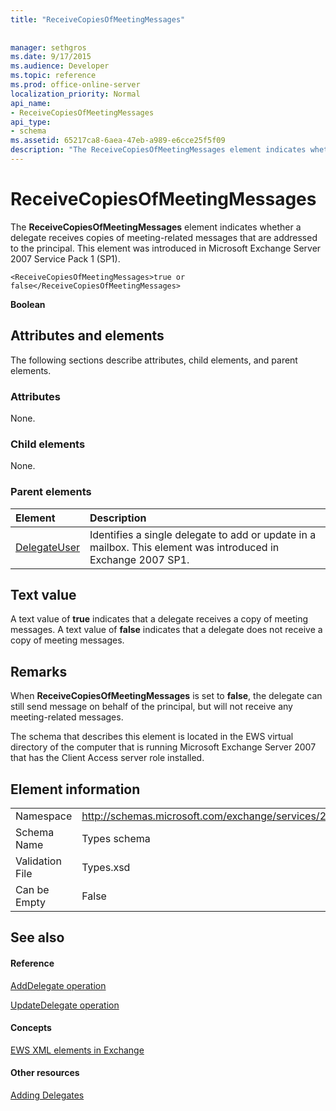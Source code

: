 ```yaml
---
title: "ReceiveCopiesOfMeetingMessages"
 
 
manager: sethgros
ms.date: 9/17/2015
ms.audience: Developer
ms.topic: reference
ms.prod: office-online-server
localization_priority: Normal
api_name:
- ReceiveCopiesOfMeetingMessages
api_type:
- schema
ms.assetid: 65217ca8-6aea-47eb-a989-e6cce25f5f09
description: "The ReceiveCopiesOfMeetingMessages element indicates whether a delegate receives copies of meeting-related messages that are addressed to the principal. This element was introduced in Microsoft Exchange Server 2007 Service Pack 1 (SP1)."
---
```


# ReceiveCopiesOfMeetingMessages

The **ReceiveCopiesOfMeetingMessages** element indicates whether a delegate receives copies of meeting-related messages that are addressed to the principal. This element was introduced in Microsoft Exchange Server 2007 Service Pack 1 (SP1). 
  
```
<ReceiveCopiesOfMeetingMessages>true or false</ReceiveCopiesOfMeetingMessages>
```

 **Boolean**
## Attributes and elements

The following sections describe attributes, child elements, and parent elements.
  
### Attributes

None.
  
### Child elements

None.
  
### Parent elements

|**Element**|**Description**|
|:-----|:-----|
|[DelegateUser](delegateuser.md) <br/> |Identifies a single delegate to add or update in a mailbox. This element was introduced in Exchange 2007 SP1.  <br/> |
   
## Text value

A text value of **true** indicates that a delegate receives a copy of meeting messages. A text value of **false** indicates that a delegate does not receive a copy of meeting messages. 
  
## Remarks

When **ReceiveCopiesOfMeetingMessages** is set to **false**, the delegate can still send message on behalf of the principal, but will not receive any meeting-related messages.
  
The schema that describes this element is located in the EWS virtual directory of the computer that is running Microsoft Exchange Server 2007 that has the Client Access server role installed.
  
## Element information

|||
|:-----|:-----|
|Namespace  <br/> |http://schemas.microsoft.com/exchange/services/2006/types  <br/> |
|Schema Name  <br/> |Types schema  <br/> |
|Validation File  <br/> |Types.xsd  <br/> |
|Can be Empty  <br/> |False  <br/> |
   
## See also

#### Reference

[AddDelegate operation](adddelegate-operation.md)
  
[UpdateDelegate operation](updatedelegate-operation.md)
#### Concepts

[EWS XML elements in Exchange](ews-xml-elements-in-exchange.md)
#### Other resources

[Adding Delegates](http://msdn.microsoft.com/library/3a744150-66a3-4a13-9433-793603ba5038%28Office.15%29.aspx)


